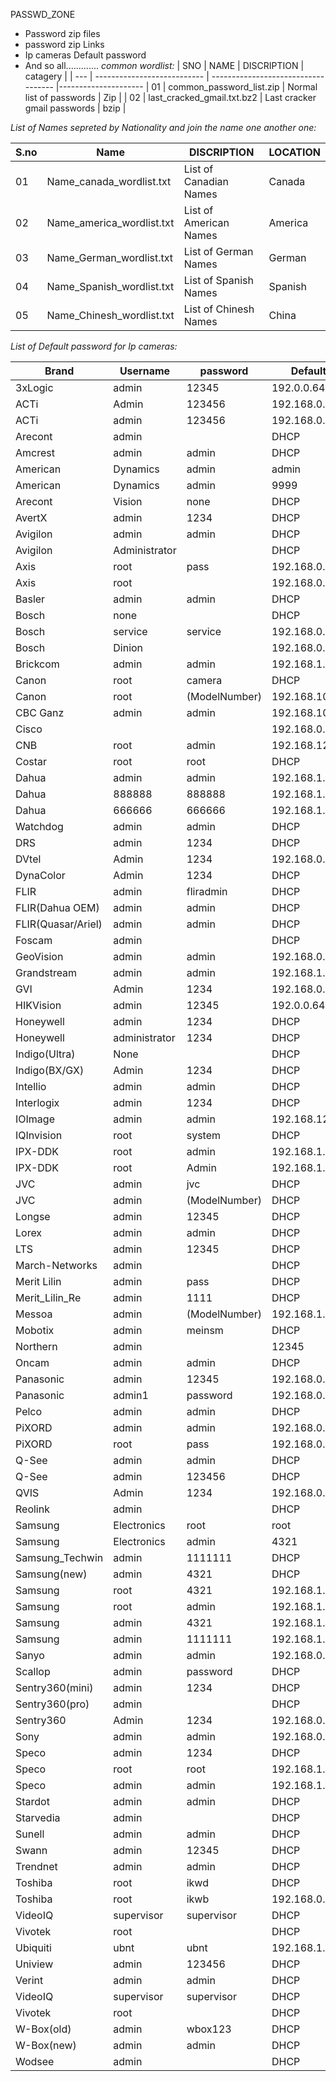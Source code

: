 PASSWD_ZONE

* Password zip files
* password zip Links
* Ip cameras Default password
* And so all.............
_common wordlist:_
| SNO |            NAME             |             DISCRIPTION             |       catagery     |
| --- | --------------------------- | ----------------------------------- |---------------------
|  01 | common_password_list.zip    |    Normal list of passwords         |        Zip         |
|  02 | last_cracked_gmail.txt.bz2  |    Last cracker gmail passwords     |        bzip        |


_List of Names sepreted by Nationality and join the name one another one:_

| S.no |          Name              |         DISCRIPTION                 |     LOCATION      |
|------|----------------------------|-------------------------------------|-------------------|
|  01  | Name_canada_wordlist.txt   | List of Canadian Names              |      Canada       |
|  02  | Name_america_wordlist.txt  | List of American Names              |      America      |
|  03  | Name_German_wordlist.txt   | List of German Names                |      German       |
|  04  | Name_Spanish_wordlist.txt  | List of Spanish Names               |      Spanish      |
|  05  | Name_Chinesh_wordlist.txt  | List of Chinesh Names               |      China        |

_List of Default password for Ip cameras:_

|   Brand     |   Username	    |   password	   |   Default IP    |
|-------------|-----------------|----------------|-----------------|
| 3xLogic	    |     admin	      |   12345	       |  192.0.0.64     |
| ACTi	      |     Admin	      |   123456    	 |  192.168.0.100  |
|ACTi	|admin	|123456	|192.168.0.100|
|Arecont	|admin		| |DHCP|
|Amcrest	|admin	|admin	|DHCP|
|American |Dynamics	|admin	|admin	|DHCP|
|American| Dynamics|	admin|	9999|	DHCP|
|Arecont| Vision|	none|		DHCP|
|AvertX|	admin|	1234|	DHCP|
|Avigilon	|admin	|admin	|DHCP|
|Avigilon|	Administrator	||	DHCP
|Axis	|root	|pass	|192.168.0.90
|Axis|	root	||	192.168.0.90
|Basler	|admin	|admin|	DHCP
|Bosch	|none||		DHCP
|Bosch	|service	|service|	192.168.0.1
|Bosch	|Dinion	||	192.168.0.1
|Brickcom	|admin	|admin	|192.168.1.1
|Canon	|root	|camera|	DHCP
|Canon	|root	|(ModelNumber)|	192.168.100.1
|CBC Ganz	|admin	|admin	|192.168.100.x
|Cisco	||	|	192.168.0.100
|CNB	|root|	admin|	192.168.123.100
|Costar	|root	|root	|DHCP
|Dahua	|admin|	admin	|192.168.1.108
|Dahua|	888888|	888888	|192.168.1.108
|Dahua	|666666|	666666|	192.168.1.108
|Watchdog|admin	|admin|	DHCP
|DRS|	admin	|1234	|DHCP
|DVtel	|Admin	|1234|	192.168.0.250
|DynaColor|	Admin|	1234|	DHCP
|FLIR	|admin	|fliradmin	|DHCP
|FLIR(Dahua OEM)	|admin|	admin	|DHCP
|FLIR(Quasar/Ariel)|	admin	|admin	|DHCP
|Foscam	|admin		||DHCP|
|GeoVision|	admin|	admin|	192.168.0.10
|Grandstream|	admin|	admin|	192.168.1.168
|GVI	|Admin|	1234|	192.168.0.250
|HIKVision|	admin	|12345	|192.0.0.64
|Honeywell	|admin	|1234|	DHCP
|Honeywell	|administrator	|1234|	DHCP
|Indigo(Ultra)	|None||		DHCP
|Indigo(BX/GX)	|Admin	|1234|	DHCP
|Intellio|	admin|	admin	|DHCP
|Interlogix|	admin|	1234	|DHCP
|IOImage|	admin	|admin	|192.168.123.10
|IQInvision|	root|	system|	DHCP
|IPX-DDK|	root|	admin	|192.168.1.168
|IPX-DDK|	root	|Admin	|192.168.1.168
|JVC	|admin	|jvc	|DHCP
|JVC	|admin	|(ModelNumber)|	DHCP
|Longse	|admin	|12345	|DHCP
|Lorex	|admin	|admin|	DHCP
|LTS	|admin	|12345	|DHCP
|March-Networks|	admin||		DHCP
|Merit Lilin |admin	|pass	|DHCP
|Merit_Lilin_Re|	admin|	1111	|DHCP
|Messoa	|admin	|(ModelNumber)|	192.168.1.30
|Mobotix	|admin	|meinsm|	DHCP
|Northern	|admin	||12345	|DHCP
|Oncam	|admin	|admin|	DHCP
|Panasonic	|admin	|12345	|192.168.0.253
|Panasonic|	admin1|	password|	192.168.0.253
|Pelco	|admin	|admin	|DHCP
|PiXORD	|admin	|admin|	192.168.0.200
|PiXORD	|root|	pass	|192.168.0.200
|Q-See	|admin|	admin	|DHCP
|Q-See	|admin	|123456	|DHCP
|QVIS|	Admin|	1234|	192.168.0.250
|Reolink	|admin		||DHCP
|Samsung |Electronics|	root	|root|	DHCP
|Samsung |Electronics	|admin	|4321|	DHCP
|Samsung_Techwin|admin|	1111111	|DHCP
|Samsung(new)|	admin	|4321|	DHCP
|Samsung	|root	|4321	|192.168.1.200
|Samsung	|root	|admin	|192.168.1.200
|Samsung	|admin|	4321|	192.168.1.200
|Samsung	|admin	|1111111|	192.168.1.200
|Sanyo	|admin|	admin|	192.168.0.2
|Scallop	|admin	|password	|DHCP
|Sentry360(mini)|	admin	|1234|	DHCP
|Sentry360(pro)| admin	||	DHCP
|Sentry360	|Admin|	1234|	192.168.0.250
|Sony	|admin	|admin	|192.168.0.100
|Speco|	admin|	1234|	DHCP
|Speco|	root|	root	|192.168.1.7
|Speco	|admin|	admin	|192.168.1.7
|Stardot	|admin	|admin|	DHCP
|Starvedia|	admin	||	DHCP
|Sunell	|admin	|admin	|DHCP
|Swann|	admin|	12345|	DHCP
|Trendnet	|admin	|admin	|DHCP
|Toshiba	|root|	ikwd	|DHCP
|Toshiba	|root|	ikwb	|192.168.0.30
|VideoIQ	|supervisor|	supervisor|	DHCP
|Vivotek	|root||		DHCP
|Ubiquiti	|ubnt	|ubnt	|192.168.1.20
|Uniview	|admin|	123456|	DHCP
|Verint	|admin	|admin	|DHCP|
|VideoIQ|	supervisor|	supervisor|	DHCP
|Vivotek|	root| |		DHCP
|W-Box(old)|	admin|	wbox123|	DHCP
|W-Box(new)|	admin|	admin	|DHCP
|Wodsee|	admin|	|	DHCP

